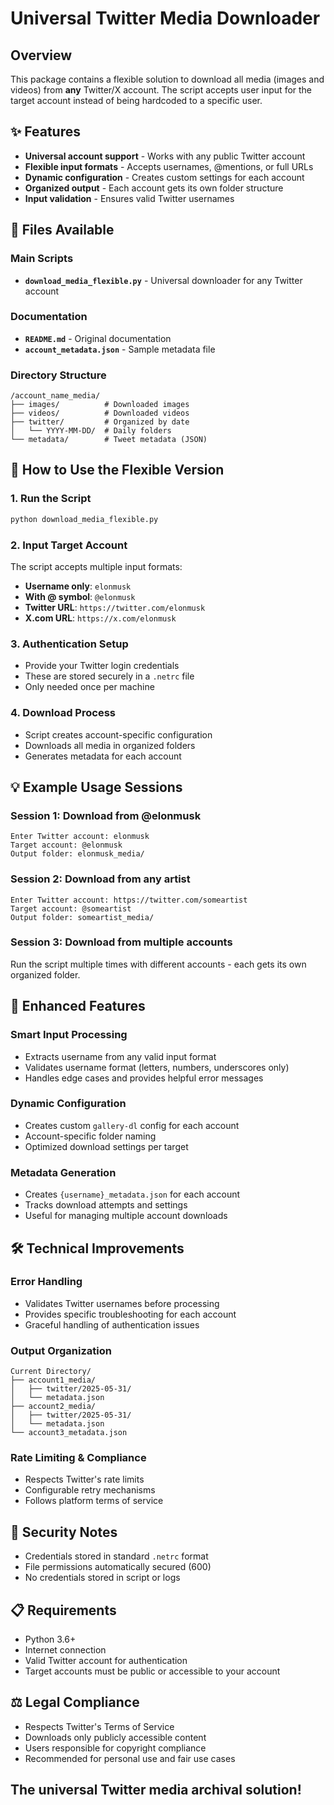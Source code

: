 # Universal Twitter Media Downloader

## Overview
This package contains a flexible solution to download all media (images and videos) from **any** Twitter/X account. The script accepts user input for the target account instead of being hardcoded to a specific user.

## ✨ Features
- **Universal account support** - Works with any public Twitter account
- **Flexible input formats** - Accepts usernames, @mentions, or full URLs
- **Dynamic configuration** - Creates custom settings for each account
- **Organized output** - Each account gets its own folder structure
- **Input validation** - Ensures valid Twitter usernames

## 📁 Files Available

### Main Scripts
- **`download_media_flexible.py`** - Universal downloader for any Twitter account

### Documentation
- **`README.md`** - Original documentation
- **`account_metadata.json`** - Sample metadata file

### Directory Structure
```
/account_name_media/
├── images/          # Downloaded images
├── videos/          # Downloaded videos  
├── twitter/         # Organized by date
│   └── YYYY-MM-DD/  # Daily folders
└── metadata/        # Tweet metadata (JSON)
```

## 🚀 How to Use the Flexible Version

### 1. Run the Script
```bash
python download_media_flexible.py
```

### 2. Input Target Account
The script accepts multiple input formats:
- **Username only**: `elonmusk`
- **With @ symbol**: `@elonmusk` 
- **Twitter URL**: `https://twitter.com/elonmusk`
- **X.com URL**: `https://x.com/elonmusk`

### 3. Authentication Setup
- Provide your Twitter login credentials
- These are stored securely in a `.netrc` file
- Only needed once per machine

### 4. Download Process
- Script creates account-specific configuration
- Downloads all media in organized folders
- Generates metadata for each account

## 💡 Example Usage Sessions

### Session 1: Download from @elonmusk
```
Enter Twitter account: elonmusk
Target account: @elonmusk
Output folder: elonmusk_media/
```

### Session 2: Download from any artist
```
Enter Twitter account: https://twitter.com/someartist
Target account: @someartist  
Output folder: someartist_media/
```

### Session 3: Download from multiple accounts
Run the script multiple times with different accounts - each gets its own organized folder.

## 🔧 Enhanced Features

### Smart Input Processing
- Extracts username from any valid input format
- Validates username format (letters, numbers, underscores only)
- Handles edge cases and provides helpful error messages

### Dynamic Configuration
- Creates custom `gallery-dl` config for each account
- Account-specific folder naming
- Optimized download settings per target

### Metadata Generation
- Creates `{username}_metadata.json` for each account
- Tracks download attempts and settings
- Useful for managing multiple account downloads

## 🛠️ Technical Improvements

### Error Handling
- Validates Twitter usernames before processing
- Provides specific troubleshooting for each account
- Graceful handling of authentication issues

### Output Organization
```
Current Directory/
├── account1_media/
│   ├── twitter/2025-05-31/
│   └── metadata.json
├── account2_media/
│   ├── twitter/2025-05-31/
│   └── metadata.json
└── account3_metadata.json
```

### Rate Limiting & Compliance
- Respects Twitter's rate limits
- Configurable retry mechanisms
- Follows platform terms of service

## 🔐 Security Notes
- Credentials stored in standard `.netrc` format
- File permissions automatically secured (600)
- No credentials stored in script or logs

## 📋 Requirements
- Python 3.6+
- Internet connection
- Valid Twitter account for authentication
- Target accounts must be public or accessible to your account

## ⚖️ Legal Compliance
- Respects Twitter's Terms of Service
- Downloads only publicly accessible content
- Users responsible for copyright compliance
- Recommended for personal use and fair use cases

## The universal Twitter media archival solution!
